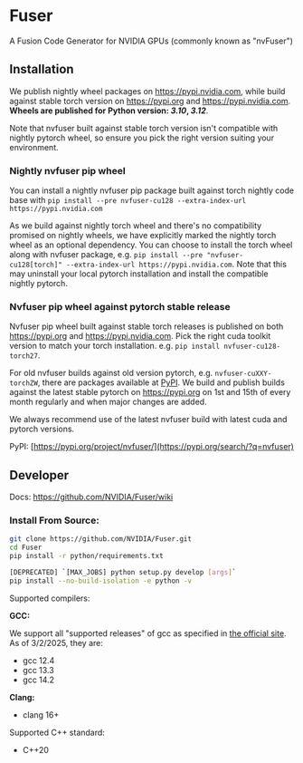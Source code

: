 <!--
 * SPDX-FileCopyrightText: Copyright (c) 2023-present NVIDIA CORPORATION & AFFILIATES.
 * All rights reserved.
 * SPDX-License-Identifier: BSD-3-Clause
-->

# Fuser

A Fusion Code Generator for NVIDIA GPUs (commonly known as "nvFuser")

## Installation

We publish nightly wheel packages on https://pypi.nvidia.com, while build against stable torch version on https://pypi.org and https://pypi.nvidia.com.
**Wheels are published for Python version: _3.10_, _3.12_**.

Note that nvfuser built against stable torch version isn't compatible with nightly pytorch wheel, so ensure you pick the right version suiting your environment.


### Nightly nvfuser pip wheel

You can install a nightly nvfuser pip package built against torch nightly code base with
`pip install --pre nvfuser-cu128 --extra-index-url https://pypi.nvidia.com`

As we build against nightly torch wheel and there's no compatibility promised on nightly wheels,
we have explicitly marked the nightly torch wheel as an optional dependency.
You can choose to install the torch wheel along with nvfuser package,
e.g.  `pip install --pre "nvfuser-cu128[torch]" --extra-index-url https://pypi.nvidia.com`.
Note that this may uninstall your local pytorch installation and install the compatible nightly pytorch.

### Nvfuser pip wheel against pytorch stable release

Nvfuser pip wheel built against stable torch releases is published on both https://pypi.org and https://pypi.nvidia.com.
Pick the right cuda toolkit version to match your torch installation. e.g. `pip install nvfuser-cu128-torch27`.

For old nvfuser builds against old version pytorch, e.g. `nvfuser-cuXXY-torchZW`,
there are packages available at [PyPI](https://pypi.org/search/?q=nvfuser).
We build and publish builds against the latest stable pytorch on https://pypi.org on 1st and 15th of every month regularly and
when major changes are added.

We always recommend use of the latest nvfuser build with latest cuda and pytorch versions.

PyPI: [https://pypi.org/project/nvfuser/](https://pypi.org/search/?q=nvfuser)

## Developer

Docs: https://github.com/NVIDIA/Fuser/wiki

### Install From Source:
```bash
git clone https://github.com/NVIDIA/Fuser.git
cd Fuser
pip install -r python/requirements.txt

[DEPRECATED] `[MAX_JOBS] python setup.py develop [args]`
pip install --no-build-isolation -e python -v
```

Supported compilers:

**GCC:**

We support all "supported releases" of gcc as specified in [the official site](https://gcc.gnu.org/).
As of 3/2/2025, they are:

- gcc 12.4
- gcc 13.3
- gcc 14.2

**Clang:**

- clang 16+

Supported C++ standard:

- C++20
